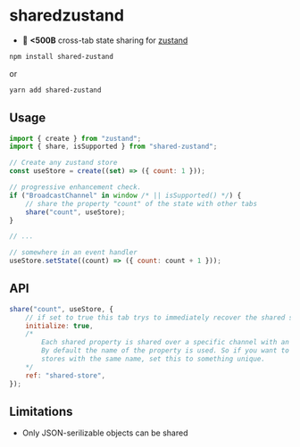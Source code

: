 # sharedzustand

-   :octopus: **<500B** cross-tab state sharing for [zustand](https://github.com/react-spring/zustand)

```sh
npm install shared-zustand
```

or

```sh
yarn add shared-zustand
```

## Usage

```js
import { create } from "zustand";
import { share, isSupported } from "shared-zustand";

// Create any zustand store
const useStore = create((set) => ({ count: 1 }));

// progressive enhancement check.
if ("BroadcastChannel" in window /* || isSupported() */) {
    // share the property "count" of the state with other tabs
    share("count", useStore);
}

// ...

// somewhere in an event handler
useStore.setState((count) => ({ count: count + 1 }));
```

## API

```js
share("count", useStore, {
    // if set to true this tab trys to immediately recover the shared state from another tab.
    initialize: true,
    /*
        Each shared property is shared over a specific channel with an name that has to be unique.
        By default the name of the property is used. So if you want to share properties from different
        stores with the same name, set this to something unique.
    */
    ref: "shared-store",
});
```

## Limitations

- Only JSON-serilizable objects can be shared
